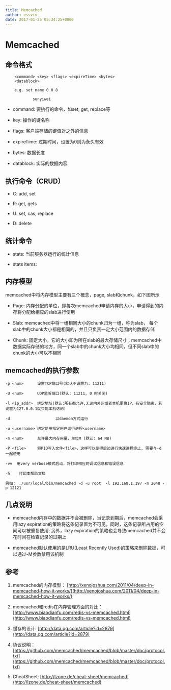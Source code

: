 ```yaml
---
title: Memcached
author: essviv
date: 2017-01-25 05:34:25+0800
---
```


# Memcached

## 命令格式

````
    <command> <key> <flags> <expireTime> <bytes>
    <datablock>

	e.g. set name 0 0 8

            sunyiwei
````

* command: 要执行的命令，如set, get, replace等

* key: 操作的键名称

* flags: 客户端存储的键值对之外的信息

* expireTime: 过期时间，设置为0则为永久有效

* bytes: 数据长度

* datablock: 实际的数据内容
 

## 执行命令（CRUD）

* C: add, set

* R: get, gets

* U: set, cas, replace

* D: delete

 

## 统计命令

* stats: 当前服务器运行的统计信息

* stats items:

 

## 内存模型
memcached中将内存模型主要有三个概念，page, slab和chunk，如下图所示

* Page: 内存分配的单位，即每次memcached申请内存的大小，申请得到的内存将分配给相应的slab进行使用

* Slab: memcached中将一组相同大小的chunk归为一组，称为slab， 每个slab中的chunk大小都是相同的，并且只负责一定大小范围内的数据存储

* Chunk: 固定大小，它的大小即为所在slab的最大存储尺寸；memcached中数据实际存储的地方，同一个slab中的chunk大小均相同，但不同slab中的chunk的大小可以不相同

## memcached的执行参数
````
-p <num>      设置TCP端口号(默认不设置为: 11211)

-U <num>      UDP监听端口(默认: 11211, 0 时关闭) 

-l <ip_addr>  绑定地址(默认:所有都允许,无论内外网或者本机更换IP，有安全隐患，若设置为127.0.0.1就只能本机访问)

-d                    以daemon方式运行

-u <username> 绑定使用指定用户运行进程<username>

-m <num>      允许最大内存用量，单位M (默认: 64 MB)

-P <file>     将PID写入文件<file>，这样可以使得后边进行快速进程终止, 需要与-d 一起使用

-vv  用very verbose模式启动，将打印相应的调试信息和错误信息

-h    打印本帮助文档

例如： ./usr/local/bin/memcached -d -u root  -l 192.168.1.197 -m 2048 -p 12121
````

## 几点说明

* memcached内存中的数据并不会被删除，当记录到期后，memcached会采用lazy expiration的策略将这条记录置为不可见，同时，这条记录所占用的空间可以被重复使用; 另外，lazy expiration的策略也会导致memcached并不会花时间在检查记录的过期上

* memcached默认使用的是LRU(Least Recently Used)的策略来删除数据，可以通过-M参数禁用该机制

## 参考

1. memcached的内存模型： [http://xenojoshua.com/2011/04/deep-in-memcached-how-it-works/](http://xenojoshua.com/2011/04/deep-in-memcached-how-it-works/)

2. memcached和redis在内存管理方面的对比： [http://www.biaodianfu.com/redis-vs-memcached.html](http://www.biaodianfu.com/redis-vs-memcached.html)

3. 缓存的设计: [http://data.qq.com/article?id=2879](http://data.qq.com/article?id=2879)

4. 协议说明： [https://github.com/memcached/memcached/blob/master/doc/protocol.txt](https://github.com/memcached/memcached/blob/master/doc/protocol.txt)

5. CheatSheet: [http://lzone.de/cheat-sheet/memcached](http://lzone.de/cheat-sheet/memcached)

 